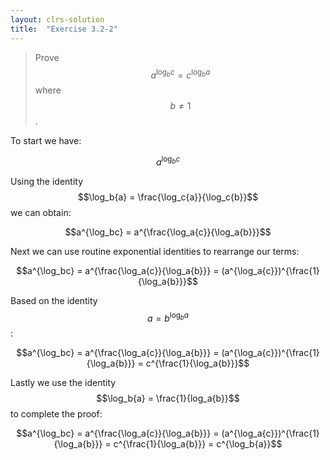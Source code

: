 ```yaml
---
layout: clrs-solution
title:  "Exercise 3.2-2"
---
```

>Prove $$a^{\log_b{c}} = c^{\log_b{a}}$$ where $$b \neq 1$$.

To start we have:

$$a^{\log_bc}$$

Using the identity $$\log_b{a} = \frac{\log_c{a}}{\log_c{b}}$$ we can obtain:

$$a^{\log_bc} = a^{\frac{\log_a{c}}{\log_a{b}}}$$

Next we can use routine exponential identities to rearrange our terms:

$$a^{\log_bc} = a^{\frac{\log_a{c}}{\log_a{b}}} = (a^{\log_a{c}})^{\frac{1}{\log_a{b}}}$$

Based on the identity $$a = b^{\log_b{a}}$$:

$$a^{\log_bc} = a^{\frac{\log_a{c}}{\log_a{b}}} = (a^{\log_a{c}})^{\frac{1}{\log_a{b}}} = c^{\frac{1}{\log_a{b}}}$$

Lastly we use the identity $$\log_b{a} = \frac{1}{log_a{b}}$$ to complete the proof:

$$a^{\log_bc} = a^{\frac{\log_a{c}}{\log_a{b}}} = (a^{\log_a{c}})^{\frac{1}{\log_a{b}}} = c^{\frac{1}{\log_a{b}}} = c^{\log_b{a}}$$